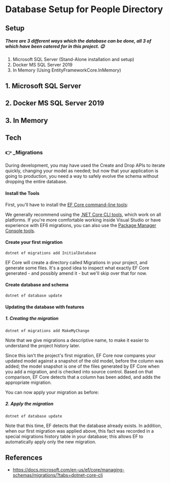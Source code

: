 # Database Setup for People Directory

## Setup

##### There are 3 different ways which the database can be done, all 3 of which have been catered for in this project. 😉

1. Microsoft SQL Server (Stand-Alone installation and setup)
2. Docker MS SQL Server 2019
3. In Memory (Using EntityFrameworkCore.InMemory)

## 1. Microsoft SQL Server

## 2. Docker MS SQL Server 2019

## 3. In Memory

## Tech

### 👉 _Migrations
During development, you may have used the Create and Drop APIs to iterate quickly, changing your model as needed; but now that your application is going to production, you need a way to safely evolve the schema without dropping the entire database.

#### Install the Tools
First, you'll have to install the [EF Core command-line tools](https://docs.microsoft.com/en-us/ef/core/cli/):

We generally recommend using the [.NET Core CLI tools](https://docs.microsoft.com/en-us/ef/core/cli/dotnet), which work on all platforms.
If you're more comfortable working inside Visual Studio or have experience with EF6 migrations, you can also use the [Package Manager Console tools](https://docs.microsoft.com/en-us/ef/core/cli/powershell).

#### Create your first migration
```
dotnet ef migrations add InitialDatabase
```
EF Core will create a directory called Migrations in your project, and generate some files. It's a good idea to inspect what exactly EF Core generated - and possibly amend it - but we'll skip over that for now.

#### Create database and schema
```
dotnet ef database update
```

#### Updating the database with features
##### 1. Creating the migration
```
dotnet ef migrations add MakeMyChange
```
Note that we give migrations a descriptive name, to make it easier to understand the project history later.

Since this isn't the project's first migration, EF Core now compares your updated model against a snapshot of the old model, before the column was added; the model snapshot is one of the files generated by EF Core when you add a migration, and is checked into source control. Based on that comparison, EF Core detects that a column has been added, and adds the appropriate migration.

You can now apply your migration as before:

##### 2. Apply the migration
```
dotnet ef database update
```
Note that this time, EF detects that the database already exists. In addition, when our first migration was applied above, this fact was recorded in a special migrations history table in your database; this allows EF to automatically apply only the new migration.

## References
- https://docs.microsoft.com/en-us/ef/core/managing-schemas/migrations/?tabs=dotnet-core-cli